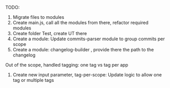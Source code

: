 TODO:

1. Migrate files to modules
2. Create main.js, call all the modules from there, refactor required modules
3. Create folder Test, create UT there
4. Create a module: Update commits-parser module to group commits per scope
5. Create a module: changelog-builder , provide there the path to the changelog


Out of the scope, handled tagging: one tag vs tag per app
1. Create new input parameter, tag-per-scope: Update logic to allow one tag or multiple tags